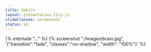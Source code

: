 ```yaml
---
title: Gehirn
layout: presentation.11ty.js
slideClasses: screenshot
status: ok
---
```


{% interlude "…" %}
{% screenshot "./images/brain.jpg", '{"transition":"fade", "classes":"no-shadow", "width": "100%"}' %}
